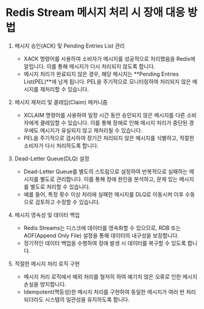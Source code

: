 # Redis Stream 메시지 처리 시 장애 대응 방법

1. 메시지 승인(ACK) 및 Pending Entries List 관리

   - XACK 명령어를 사용하여 소비자가 메시지를 성공적으로 처리했음을 Redis에 알립니다. 이를 통해 메시지가 다시 처리되지 않도록 합니다.
   - 메시지 처리가 완료되지 않은 경우, 해당 메시지는 **Pending Entries List(PEL)**에 남게 됩니다. PEL을 주기적으로 모니터링하여 처리되지 않은 메시지를 재처리할 수 있습니다.

2. 메시지 재처리 및 클레임(Claim) 메커니즘

   - XCLAIM 명령어를 사용하여 일정 시간 동안 승인되지 않은 메시지를 다른 소비자에게 클레임할 수 있습니다. 이를 통해 장애로 인해 메시지 처리가 중단된 경우에도 메시지가 유실되지 않고 재처리될 수 있습니다.
   - PEL을 주기적으로 검사하여 장기간 처리되지 않은 메시지를 식별하고, 적절한 소비자가 다시 처리하도록 합니다.

3. Dead-Letter Queue(DLQ) 설정

   - Dead-Letter Queue를 별도의 스트림으로 설정하여 반복적으로 실패하는 메시지를 별도로 관리합니다. 이를 통해 장애 원인을 분석하고, 문제 있는 메시지를 별도로 처리할 수 있습니다.
   - 예를 들어, 특정 횟수 이상 처리에 실패한 메시지를 DLQ로 이동시켜 이후 수동으로 검토하고 수정할 수 있습니다.

4. 메시지 영속성 및 데이터 백업

   - Redis Streams는 디스크에 데이터를 영속화할 수 있으므로, RDB 또는 AOF(Append Only File) 설정을 통해 데이터의 내구성을 보장합니다.
   - 정기적인 데이터 백업을 수행하여 장애 발생 시 데이터를 복구할 수 있도록 합니다.

5. 적절한 메시지 처리 로직 구현

   - 메시지 처리 로직에서 예외 처리를 철저히 하여 예기치 않은 오류로 인한 메시지 손실을 방지합니다.
   - Idempotent(멱등성)한 메시지 처리를 구현하여 동일한 메시지가 여러 번 처리되더라도 시스템의 일관성을 유지하도록 합니다.

